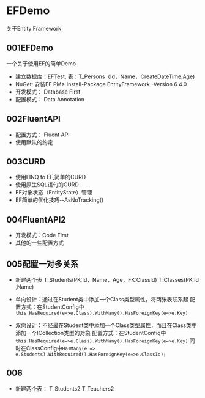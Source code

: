 # EFDemo
关于Entity Framework

## 001EFDemo
一个关于使用EF的简单Demo
* 建立数据库：EFTest,
        表：T_Persons（Id，Name，CreateDateTime,Age)
* NuGet: 安装EF
        PM> Install-Package EntityFramework -Version 6.4.0
* 开发模式： Database First
* 配置模式： Data Annotation

## 002FluentAPI
* 配置方式： Fluent API
* 使用默认的约定

## 003CURD
* 使用LINQ to EF,简单的CURD
* 使用原生SQL语句的CURD
* EF对象状态（EntityState）管理
* EF简单的优化技巧--AsNoTracking()


## 004FluentAPI2
* 开发模式：Code First
* 其他的一些配置方式

## 005配置一对多关系
* 新建两个表
T_Students(PK:Id，Name，Age，FK:ClassId)
T_Classes(PK:Id ,Name)

* 单向设计：通过在Student类中添加一个Class类型属性，将两张表联系起
  配置方式：在StudentConfig中`this.HasRequired(e=>e.Class).WithMany().HasForeignKey(e=>e.Key)`

* 双向设计：不经最在Student类中添加一个Class类型属性，而且在Class类中添加一个ICollection<Student>类型的对象
配置方式：在StudentConfig中`this.HasRequired(e=>e.Class).WithMany().HasForeignKey(e=>e.Key)`
同时在ClassConfig中`HasMany(e => e.Students).WithRequired().HasForeignKey(e=>e.ClassId);`

## 006
* 新建两个表：
T_Students2
T_Teachers2
